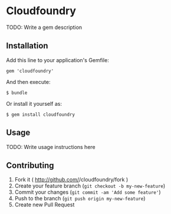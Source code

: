 # Cloudfoundry

TODO: Write a gem description

## Installation

Add this line to your application's Gemfile:

    gem 'cloudfoundry'

And then execute:

    $ bundle

Or install it yourself as:

    $ gem install cloudfoundry

## Usage

TODO: Write usage instructions here

## Contributing

1. Fork it ( http://github.com/<my-github-username>/cloudfoundry/fork )
2. Create your feature branch (`git checkout -b my-new-feature`)
3. Commit your changes (`git commit -am 'Add some feature'`)
4. Push to the branch (`git push origin my-new-feature`)
5. Create new Pull Request
